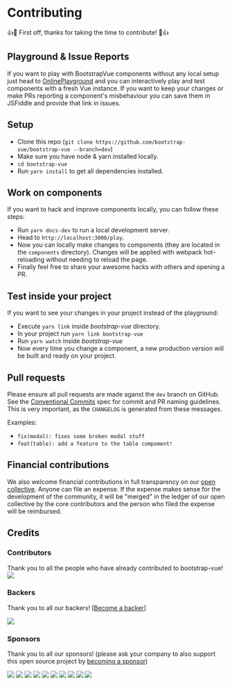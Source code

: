 # Contributing

👍🎉 First off, thanks for taking the time to contribute! 🎉👍

## Playground & Issue Reports
If you want to play with BootstrapVue components without any local setup just head to
[OnlinePlayground](https://bootstrap-vue.js.org/play) and you can interactively play and test components with a fresh Vue instance.
If you want to keep your changes or make PRs reporting a component's misbehaviour you can save them in JSFiddle and provide that link in issues.

## Setup
- Clone this repo (`git clone https://github.com/bootstrap-vue/bootstrap-vue --branch=dev`)
- Make sure you have node & yarn installed locally.
- `cd bootstrap-vue`
- Run `yarn install` to get all dependencies installed.

## Work on components
If you want to hack and improve components locally, you can follow these steps:

- Run `yarn docs-dev` to run a local development server.
- Head to `http://localhost:3000/play`.
- Now you can locally make changes to components (they are located in the `components` directory). 
  Changes will be applied with webpack hot-reloading without needing to reload the page.
- Finally feel free to share your awesome hacks with others and opening a PR.

## Test inside your project
If you want to see your changes in your project instead of the playground:

- Execute `yarn link` inside *bootstrap-vue* directory.
- In your project run `yarn link bootstrap-vue`
- Run `yarn watch` inside *bootstrap-vue*
- Now every time you change a component, a new production version will be built and ready on your project. 

## Pull requests
Please ensure all pull requests are made aganst the `dev` branch on GitHub. See
the [Conventional Commits](https://conventionalcommits.org/) spec for commit
and PR naming guidelines. This is very important, as the `CHANGELOG` is
generated from these messages.

Examples:

* `fix(modal): fixes some broken modal stuff`
* `feat(table): add a feature to the table compoment!`

## Financial contributions

We also welcome financial contributions in full transparency on our [open collective](https://opencollective.com/bootstrap-vue).
Anyone can file an expense. If the expense makes sense for the development of the community, it will be "merged" in the ledger of our open collective by the core contributors and the person who filed the expense will be reimbursed.


## Credits


### Contributors

Thank you to all the people who have already contributed to bootstrap-vue!
<a href="graphs/contributors"><img src="https://opencollective.com/bootstrap-vue/contributors.svg?width=890" /></a>


### Backers

Thank you to all our backers! [[Become a backer](https://opencollective.com/bootstrap-vue#backer)]

<a href="https://opencollective.com/bootstrap-vue#backers" target="_blank"><img src="https://opencollective.com/bootstrap-vue/backers.svg?width=890" class="img-fluid"></a>


### Sponsors

Thank you to all our sponsors! (please ask your company to also support this open source project by [becoming a sponsor](https://opencollective.com/bootstrap-vue#sponsor))

<a href="https://opencollective.com/bootstrap-vue/sponsor/0/website" target="_blank"><img src="https://opencollective.com/bootstrap-vue/sponsor/0/avatar.svg"></a>
<a href="https://opencollective.com/bootstrap-vue/sponsor/1/website" target="_blank"><img src="https://opencollective.com/bootstrap-vue/sponsor/1/avatar.svg"></a>
<a href="https://opencollective.com/bootstrap-vue/sponsor/2/website" target="_blank"><img src="https://opencollective.com/bootstrap-vue/sponsor/2/avatar.svg"></a>
<a href="https://opencollective.com/bootstrap-vue/sponsor/3/website" target="_blank"><img src="https://opencollective.com/bootstrap-vue/sponsor/3/avatar.svg"></a>
<a href="https://opencollective.com/bootstrap-vue/sponsor/4/website" target="_blank"><img src="https://opencollective.com/bootstrap-vue/sponsor/4/avatar.svg"></a>
<a href="https://opencollective.com/bootstrap-vue/sponsor/5/website" target="_blank"><img src="https://opencollective.com/bootstrap-vue/sponsor/5/avatar.svg"></a>
<a href="https://opencollective.com/bootstrap-vue/sponsor/6/website" target="_blank"><img src="https://opencollective.com/bootstrap-vue/sponsor/6/avatar.svg"></a>
<a href="https://opencollective.com/bootstrap-vue/sponsor/7/website" target="_blank"><img src="https://opencollective.com/bootstrap-vue/sponsor/7/avatar.svg"></a>
<a href="https://opencollective.com/bootstrap-vue/sponsor/8/website" target="_blank"><img src="https://opencollective.com/bootstrap-vue/sponsor/8/avatar.svg"></a>
<a href="https://opencollective.com/bootstrap-vue/sponsor/9/website" target="_blank"><img src="https://opencollective.com/bootstrap-vue/sponsor/9/avatar.svg"></a>
